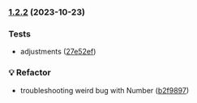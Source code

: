 ### [1.2.2](https://github.com/jayrchamp/parse-query/compare/v1.2.1...v1.2.2) (2023-10-23)


### Tests

* adjustments ([27e52ef](https://github.com/jayrchamp/parse-query/commit/27e52ef7a8104c5d8068171760023770ae615848))


### 💡 Refactor

* troubleshooting weird bug with Number ([b2f9897](https://github.com/jayrchamp/parse-query/commit/b2f989705d64d9e862ecd6ed9540280dcf9e06c2))

